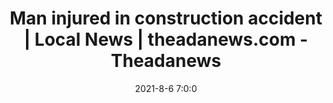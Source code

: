 ---
"title": "Man injured in construction accident | Local News | theadanews.com - Theadanews"
"date": "2021-8-6 7:0:0"
"feed_name": "GOOGLENEWSCONSTRUCTION"
"feed_website": "https://news.google.com/search?q=construction%2Bincident&hl=en-US&gl=US&ceid=US:en"
"feed_rss": "https://news.google.com/rss/search?q=construction%2Bincident&hl=en-US&gl=US&ceid=US:en"
"link": "https://www.theadanews.com/news/local_news/man-injured-in-construction-accident/article_cca46db0-f713-11eb-a3cb-5be97934f5a9.html"
"file": "_posts/2021-1-1-248b103ae57290e7498d59451d7e84865736faac.md"
"accident": "1"
"drilling": "0"
"dead": "0"
"injured": "0"
---